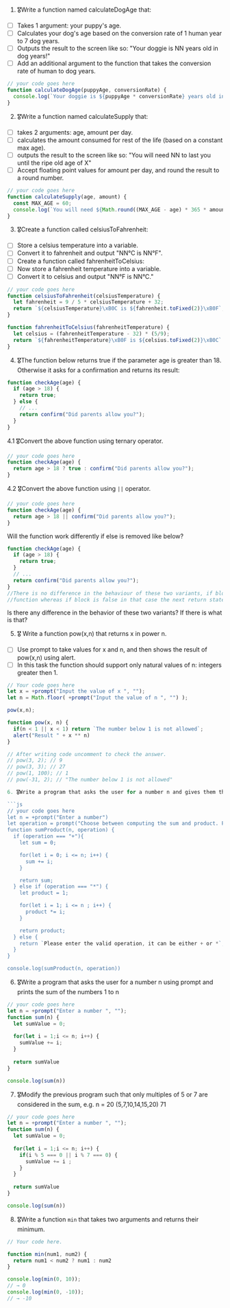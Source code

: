 1. 🎖Write a function named calculateDogAge that:
  * [ ] Takes 1 argument: your puppy's age.
  * [ ] Calculates your dog's age based on the conversion rate of 1 human year to 7 dog years.
  * [ ] Outputs the result to the screen like so: "Your doggie is NN years old in dog years!"
  * [ ] Add an additional argument to the function that takes the conversion rate of human to dog years.

```js
// your code goes here
function calculateDogAge(puppyAge, conversionRate) {
  console.log(`Your doggie is ${puppyAge * conversionRate} years old in dog years!`)
}
```
2. 🎖Write a function named calculateSupply that:
  * [ ] takes 2 arguments: age, amount per day.
  * [ ] calculates the amount consumed for rest of the life (based on a constant max age).
  * [ ] outputs the result to the screen like so: "You will need NN to last you until the ripe old age of X"
  * [ ] Accept floating point values for amount per day, and round the result to a round number.

```js
// your code goes here
function calculateSupply(age, amount) {
  const MAX_AGE = 60;
  console.log(`You will need ${Math.round((MAX_AGE - age) * 365 * amount)} to last you until the ripe old age of ${MAX_AGE}`);
}
```
3. 🎖Create a function called celsiusToFahrenheit:
  * [ ] Store a celsius temperature into a variable.
  * [ ] Convert it to fahrenheit and output "NN°C is NN°F".
  * [ ] Create a function called fahrenheitToCelsius:
  * [ ] Now store a fahrenheit temperature into a variable.
  * [ ] Convert it to celsius and output "NN°F is NN°C."

```js
// your code goes here
function celsiusToFahrenheit(celsiusTemperature) {
  let fahrenheit = 9 / 5 * celsiusTemperature + 32;
  return `${celsiusTemperature}\xB0C is ${fahrenheit.toFixed(2)}\xB0F`;
}

function fahrenheitToCelsius(fahrenheitTemperature) {
  let celsius = (fahrenheitTemperature - 32) * (5/9);
  return `${fahrenheitTemperature}\xB0F is ${celsius.toFixed(2)}\xB0C`
}
```
4. 🎖The function below returns true if the parameter age is greater than 18. Otherwise it asks for a confirmation and returns its result:

```js
function checkAge(age) {
  if (age > 18) {
    return true;
  } else {
    // ...
    return confirm("Did parents allow you?");
  }
}
```
  4.1 🎖Convert the above function using ternary operator.
  ```js
  // your code goes here
  function checkAge(age) {
    return age > 18 ? true : confirm("Did parents allow you?");
  }
  ```

  4.2 🎖Convert the above function using `||` operator.
  ```js
  // your code goes here
  function checkAge(age) {
    return age > 18 || confirm("Did parents allow you?");
  }
  ```
Will the function work differently if else is removed like below?

```js
function checkAge(age) {
  if (age > 18) {
    return true;
  }
  // ...
  return confirm("Did parents allow you?");
}
//There is no difference in the behaviour of these two variants, if block if it gets executed then it will return true and come out of 
//function whereas if block is false in that case the next return statement will get executed thus keeping the behaviour intact.
```
Is there any difference in the behavior of these two variants? If there is what is that?



5. 🎖 Write a function pow(x,n) that returns x in power n.

  * [ ] Use prompt to take values for x and n, and then shows the result of pow(x,n) using alert.
  * [ ] In this task the function should support only natural values of n: integers greater then 1.

```js
// Your code goes here
let x = +prompt("Input the value of x ", "");
let n = Math.floor( +prompt("Input the value of n ", "") );

pow(x,n);

function pow(x, n) {
  if(n < 1 || x < 1) return `The number below 1 is not allowed`;
  alert("Result " + x ** n)
}

// After writing code uncomment to check the answer.
// pow(3, 2); // 9
// pow(3, 3); // 27
// pow(1, 100); // 1
// pow(-31, 2); // "The number below 1 is not allowed"

6. 🎖Write a program that asks the user for a number n and gives them the possibility to choose between computing the sum and computing the product of 1,…,n. Return the result accordingly.

```js
// your code goes here
let n = +prompt("Enter a number")
let operation = prompt("Choose between computing the sum and product. For sum input as + and for product input as *")
function sumProduct(n, operation) {
  if (operation === "+"){
    let sum = 0;

    for(let i = 0; i <= n; i++) {
      sum += i;
    }

    return sum;
  } else if (operation === "*") {
    let product = 1;

    for(let i = 1; i <= n ; i++) {
      product *= i;
    }

    return product;
  } else {
    return `Please enter the valid operation, it can be either + or *`;
  }
}

console.log(sumProduct(n, operation))
```
6. 🎖Write a program that asks the user for a number n using prompt and prints the sum of the numbers 1 to n

```js
// your code goes here
let n = +prompt("Enter a number ", "");
function sum(n) {
  let sumValue = 0;
  
  for(let i = 1;i <= n; i++) {
    sumValue += i;
  }
  
  return sumValue
}

console.log(sum(n))
```
7. 🎖Modify the previous program such that only multiples of 5 or 7 are considered in the sum, e.g. n = 20 (5,7,10,14,15,20) 71

```js
// your code goes here
let n = +prompt("Enter a number ", "");
function sum(n) {
  let sumValue = 0;
  
  for(let i = 1;i <= n; i++) {
    if(i % 5 === 0 || i % 7 === 0) {
      sumValue += i ;
    }
  }
  
  return sumValue
}

console.log(sum(n))
```

8. 🎖Write a function `min` that takes two arguments and returns their minimum.

```js
// Your code here.

function min(num1, num2) {
  return num1 < num2 ? num1 : num2
}

console.log(min(0, 10));
// → 0
console.log(min(0, -10));
// → -10
```